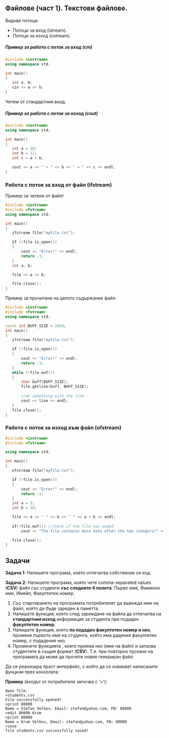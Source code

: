 ##  Файлове (част 1). Текстови файлове.
Видове потоци:
 - Потоци за вход (istream).
 - Потоци за изход (ostream).

#####  Пример за работа с поток за вход (cin)
 ```c++
#include <iostream>
using namespace std;

int main()
{
	int a, b;
	cin >> a >> b;
}
 ```
 Четем от стандартния вход.

#####  Пример за работа с поток за изход (cout)
 ```c++
#include <iostream>
using namespace std;

int main()
{
	int a = 10;
	int b = 12;
	int c = a + b;

	cout << a << " + " << b << " = " << c << endl;
}
 ```
	
### Работа с поток за вход от файл (ifstream)
Пример за четене от файл!
 ```c++
#include <iostream>
#include <fstream>
using namespace std;

int main()
{
	ifstream file("myFile.txt");

	if (!file.is_open())
	{
		cout << "Error!" << endl;
		return -1;
	}
	int a, b;

	file >> a >> b;

	file.close();
}
```
Пример за прочитане на цялото съдържание файл:
 ```c++
#include <iostream>
#include <fstream>
using namespace std;

const int BUFF_SIZE = 1024;
int main()
{
	ifstream file("myFile.txt");

	if (!file.is_open())
	{
		cout << "Error!" << endl;
		return -1;
	}
	while (!file.eof())
	{
		char buff[BUFF_SIZE];
		file.getline(buff, BUFF_SIZE);
		
		//do something with the line
		cout << line << endl;
	}
	file.close();
}
```
### Работа с поток за изход към файл (ofstream)
   
 ```c++
#include <iostream>
#include <fstream>

using namespace std;

int main()
{
	ofstream file("myFile.txt");

	if (!file.is_open())
	{
		cout << "Error!" << endl;
		return -1;
	}
	int a = 3;
	int b = 10;

	file << a << " " << b << " " << a + b << endl;
	
	if(!file.eof()) //check if the file has ended
		cout << "The file contains more data after the two integers!" << endl;

	file.close();
}
 ```
 ##  Задачи
 
**Задача 1**: Напишете програма, която отпечатва собствения си код.

**Задача 2**: Напишете програма,  която чете comma-separated values (**CSV**) файл със студенти **със следните 4 полета**: Първо име, Фамилно име, Имейл, Факултетен номер.
1.  Със стартирането на програмата потребителят да въвежда име на файл, който да бъде зареден в паметта.
2.  Напишете функция, която след зареждане на файла да отпечатва на **стандартния изход** информация за студента при подаден **факултетен номер**.
3.  Напишете функция, която **по подаден факултетен номер и низ**, променя първото име на студента, който има дадения факултетен номер, с подадения низ.
4.  Променете функцията , която приема низ (име на файл) и запазва студентите в същия формат (**CSV**). Т.е. при повторно пускане на програмата да може да прочете новия генериран файл.

Да се реализира прост интерфейс, с който да се извикват написаните фунцкии през конзолата:

**Пример** (входът от потребителя започва с '>'):

 ```
Open file: 
>students.csv
File successfully opened!
>print 80000
Name = Stefan Velkov, Email: stefan@yahoo.com, FN: 80000
>edit 80000 Krum
>print 80000
Name = Krum Velkov, Email: stefan@yahoo.com, FN: 80000
>save
file students.csv successfully saved!
```
